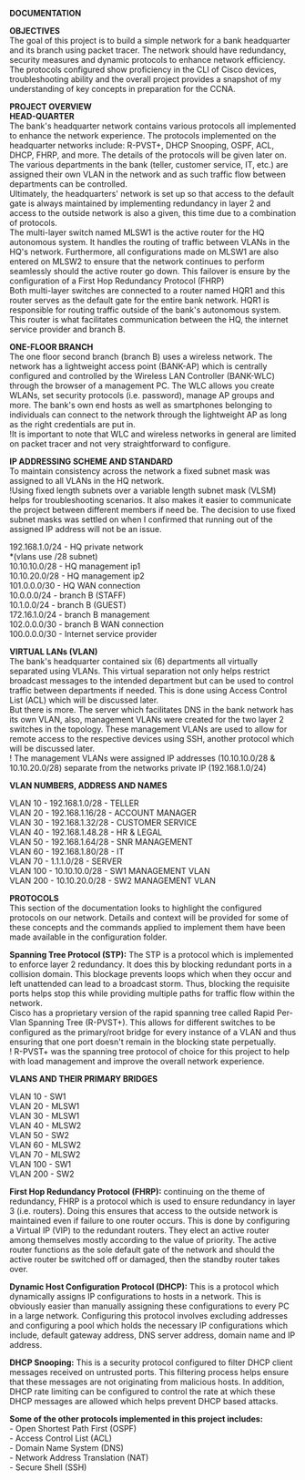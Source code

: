 **DOCUMENTATION**

**OBJECTIVES**  
The goal of this project is to build a simple network for a bank headquarter and its branch using packet tracer. The network should have redundancy, security measures and dynamic protocols to enhance network efficiency. The protocols configured show proficiency in the CLI of Cisco devices, troubleshooting ability and the overall project provides a snapshot of my understanding of key concepts in preparation for the CCNA.

**PROJECT OVERVIEW**  
**HEAD-QUARTER**  
The bank's headquarter network contains various protocols all implemented to enhance the network experience. The protocols implemented on the headquarter networks include: R-PVST+, DHCP Snooping, OSPF, ACL, DHCP, FHRP, and more. The details of the protocols will be given later on.  
The various departments in the bank (teller, customer service, IT, etc.) are assigned their own VLAN in the network and as such traffic flow between departments can be controlled.  
Ultimately, the headquarters' network is set up so that access to the default gate is always maintained by implementing redundancy in layer 2 and access to the outside network is also a given, this time due to a combination of protocols.  
The multi-layer switch named MLSW1 is the active router for the HQ autonomous system. It handles the routing of traffic between VLANs in the HQ's network. Furthermore, all configurations made on MLSW1 are also entered on MLSW2 to ensure that the network continues to perform seamlessly should the active router go down. This failover is ensure by the configuration of a First Hop Redundancy Protocol (FHRP)  
Both multi-layer switches are connected to a router named HQR1 and this router serves as the default gate for the entire bank network. HQR1 is responsible for routing traffic outside of the bank's autonomous system. This router is what facilitates communication between the HQ, the internet service provider and branch B.

**ONE-FLOOR BRANCH**  
The one floor second branch (branch B) uses a wireless network. The network has a lightweight access point (BANK-AP) which is centrally configured and controlled by the Wireless LAN Controller (BANK-WLC) through the browser of a management PC. The WLC allows you create WLANs, set security protocols (i.e. password), manage AP groups and more. The bank's own end hosts as well as smartphones belonging to individuals can connect to the network through the lightweight AP as long as the right credentials are put in.  
\!It is important to note that WLC and wireless networks in general are limited on packet tracer and not very straightforward to configure.

**IP ADDRESSING SCHEME AND STANDARD**  
To maintain consistency across the network a fixed subnet mask was assigned to all VLANs in the HQ network.  
\!Using fixed length subnets over a variable length subnet mask (VLSM) helps for troubleshooting scenarios. It also makes it easier to communicate the project between different members if need be. The decision to use fixed subnet masks was settled on when I confirmed that running out of the assigned IP address will not be an issue.

192.168.1.0/24 \- HQ private network  
\*(vlans use /28 subnet)  
10.10.10.0/28	\- HQ management ip1  
10.10.20.0/28	\- HQ management ip2  
101.0.0.0/30	\- HQ WAN connection  
10.0.0.0/24	\- branch B (STAFF)  
10.1.0.0/24 	\- branch B (GUEST)  
172.16.1.0/24	\- branch B management  
102.0.0.0/30	\- branch B WAN connection  
100.0.0.0/30	\- Internet service provider

**VIRTUAL LANs (VLAN)**  
The bank's headquarter contained six (6) departments all virtually separated using VLANs. This virtual separation not only helps restrict broadcast messages to the intended department but can be used to control traffic between departments if needed. This is done using Access Control List (ACL) which will be discussed later.  
But there is more. The server which facilitates DNS in the bank network has its own VLAN, also, management VLANs were created for the two layer 2 switches in the topology. These management VLANs are used to allow for remote access to the respective devices using SSH, another protocol which will be discussed later.  
\! The management VLANs were assigned IP addresses (10.10.10.0/28 & 10.10.20.0/28) separate from the networks private IP (192.168.1.0/24)

**VLAN NUMBERS, ADDRESS AND NAMES**

VLAN 10  \- 192.168.1.0/28  \- TELLER  
VLAN 20  \- 192.168.1.16/28 \- ACCOUNT MANAGER  
VLAN 30  \- 192.168.1.32/28 \- CUSTOMER SERVICE  
VLAN 40  \- 192.168.1.48.28 \- HR & LEGAL  
VLAN 50  \- 192.168.1.64/28 \- SNR MANAGEMENT  
VLAN 60  \- 192.168.1.80/28 \- IT  
VLAN 70  \- 1.1.1.0/28	   \- SERVER  
VLAN 100 \- 10.10.10.0/28   \- SW1 MANAGEMENT VLAN  
VLAN 200 \- 10.10.20.0/28   \- SW2 MANAGEMENT VLAN

**PROTOCOLS**  
This section of the documentation looks to highlight the configured protocols on our network. Details and context will be provided for some of these concepts and the commands applied to implement them have been made available in the configuration folder.

**Spanning Tree Protocol (STP):** The STP is a protocol which is implemented to enforce layer 2 redundancy. It does this by blocking redundant ports in a collision domain. This blockage prevents loops which when they occur and left unattended can lead to a broadcast storm. Thus, blocking the requisite ports helps stop this while providing multiple paths for traffic flow within the network.  
Cisco has a proprietary version of the rapid spanning tree called Rapid Per-Vlan Spanning Tree (R-PVST+). This allows for different switches to be configured as the primary/root bridge for every instance of a VLAN and thus ensuring that one port doesn't remain in the blocking state perpetually.  
\! R-PVST+ was the spanning tree protocol of choice for this project to help with load management and improve the overall network experience.

**VLANS AND THEIR PRIMARY BRIDGES**

VLAN 10  \- SW1  
VLAN 20  \- MLSW1  
VLAN 30  \- MLSW1  
VLAN 40  \- MLSW2  
VLAN 50  \- SW2  
VLAN 60  \- MLSW2  
VLAN 70  \- MLSW2  
VLAN 100 \- SW1  
VLAN 200 \- SW2  
   
**First Hop Redundancy Protocol (FHRP):** continuing on the theme of redundancy, FHRP is a protocol which is used to ensure redundancy in layer 3 (i.e. routers). Doing this ensures that access to the outside network is maintained even if failure to one router occurs. This is done by configuring a Virtual IP (VIP) to the redundant routers. They elect an active router among themselves mostly according to the value of priority. The active router functions as the sole default gate of the network and should the active router be switched off or damaged, then the standby router takes over.

**Dynamic Host Configuration Protocol (DHCP):** This is a protocol which dynamically assigns IP configurations to hosts in a network. This is obviously easier than manually assigning these configurations to every PC in a large network. Configuring this protocol involves excluding addresses and configuring a pool which holds the necessary IP configurations which include, default gateway address, DNS server address, domain name and IP address.

**DHCP Snooping:**  This is a security protocol configured to filter DHCP client messages received on untrusted ports. This filtering process helps ensure that these messages are not originating from malicious hosts. In addition, DHCP rate limiting can be configured to control the rate at which these DHCP messages are allowed which helps prevent DHCP based attacks.

**Some of the other protocols implemented in this project includes:**  
\- Open Shortest Path First (OSPF)  
\- Access Control List (ACL)  
\- Domain Name System (DNS)  
\- Network Address Translation (NAT)  
\- Secure Shell (SSH)

